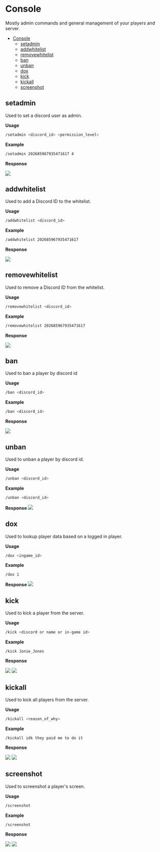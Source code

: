 

# Console

Mostly admin commands and general management of your players and server.

- [Console](#console)
  - [setadmin](#setadmin)
  - [addwhitelist](#addwhitelist)
  - [removewhitelist](#removewhitelist)
  - [ban](#ban)
  - [unban](#unban)
  - [dox](#dox)
  - [kick](#kick)
  - [kickall](#kickall)
  - [screenshot](#screenshot)

## setadmin

Used to set a discord user as admin.

**Usage**

```bash
/setadmin <discord_id> <permission_level>
```

**Example**

```bash
/setadmin 202685967935471617 4
```

**Response**

![](https://i.imgur.com/rw2u1Xq.png)

## addwhitelist

Used to add a Discord ID to the whitelist.

**Usage**

```bash
/addwhitelist <discord_id>
```

**Example**

```bash
/addwhitelist 202685967935471617
```

**Response**

![](https://i.imgur.com/cpWxlKw.png)

## removewhitelist

Used to remove a Discord ID from the whitelist.

**Usage**

```bash
/removewhitelist <discord_id>
```

**Example**

```bash
/removewhitelist 202685967935471617
```

**Response**

![](https://i.imgur.com/6Lyf7Sj.png)

## ban

Used to ban a player by discord id

**Usage**

```bash
/ban <discord_id>
```

**Example**

```bash
/ban <discord_id>
```

**Response**

![](https://i.imgur.com/cG78QHW.png)

## unban

Used to unban a player by discord id.

**Usage**

```bash
/unban <discord_id>
```

**Example**

```bash
/unban <discord_id>
```

**Response** ![](https://i.imgur.com/Pve8Tl1.png)

## dox

Used to lookup player data based on a logged in player.

**Usage**

```bash
/dox <ingame_id>
```

**Example**

```text
/dox 1
```

**Response** ![](https://i.imgur.com/TlBD8Sv.png)

## kick

Used to kick a player from the server.

**Usage**

```bash
/kick <discord or name or in-game id>
```

**Example**

```text
/kick Jonie_Jones
```

**Response**

![](https://i.imgur.com/vyHe8SA.png) ![](https://i.imgur.com/FMxQ1Dm.png)

## kickall

Used to kick all players from the server.

**Usage**

```bash
/kickall <reason_of_why>
```

**Example**

```text
/kickall idk they paid me to do it
```

**Response**

![](https://i.imgur.com/vyHe8SA.png) ![](https://i.imgur.com/FMxQ1Dm.png)

## screenshot

Used to screenshot a player's screen.

**Usage**

```bash
/screenshot
```

**Example**

```text
/screenshot
```

**Response**

![](https://i.imgur.com/KIemnca.png) ![](https://i.imgur.com/l5rwSyu.png)

